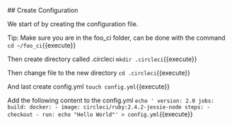 ## Create Configuration

We start of by creating the configuration file.

Tip: Make sure you are in the foo_ci folder, can be done with the command
`cd ~/foo_ci`{{execute}}

Then create directory called .circleci
`mkdir .circleci`{{execute}}

Then change file to the new directory
`cd .circleci`{{execute}}

And last create config.yml
`touch config.yml`{{execute}}

Add the following content to the config.yml 
`echo '
version: 2.0
jobs:
  build:
    docker:
      - image: circleci/ruby:2.4.2-jessie-node
    steps:
      - checkout
      - run: echo "Hello World"' > config.yml`{{execute}}
